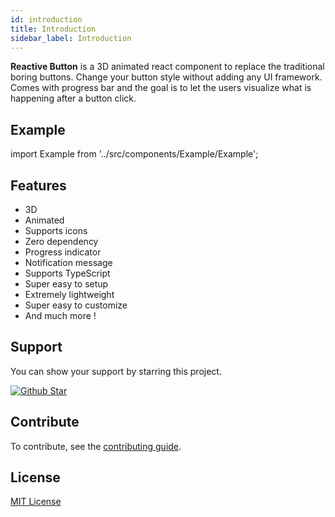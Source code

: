 ```yaml
---
id: introduction
title: Introduction
sidebar_label: Introduction
---
```


**Reactive Button** is a 3D animated react component to replace the traditional boring buttons. Change your button style without adding any UI framework. Comes with progress bar and the goal is to let the users visualize what is happening after a button click.

## Example

import Example from '../src/components/Example/Example';

<Example />

## Features

- 3D
- Animated
- Supports icons
- Zero dependency
- Progress indicator
- Notification message
- Supports TypeScript
- Super easy to setup
- Extremely lightweight
- Super easy to customize
- And much more !

## Support

<p>You can show your support by starring this project.</p>
<a href="https://github.com/arifszn/reactive-button/stargazers">
  <img src="https://img.shields.io/github/stars/arifszn/reactive-button?style=social" alt="Github Star"/>
</a>

## Contribute

To contribute, see the [contributing guide](https://github.com/arifszn/reactive-button/blob/main/CONTRIBUTING.md).

## License

[MIT License](https://github.com/arifszn/reactive-button/blob/main/LICENSE)
